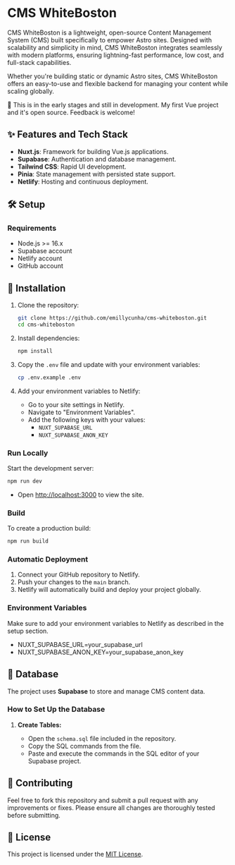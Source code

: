 # **CMS WhiteBoston**

CMS WhiteBoston is a lightweight, open-source Content Management System (CMS) built specifically to empower Astro sites. Designed with scalability and simplicity in mind, CMS WhiteBoston integrates seamlessly with modern platforms, ensuring lightning-fast performance, low cost, and full-stack capabilities.

Whether you're building static or dynamic Astro sites, CMS WhiteBoston offers an easy-to-use and flexible backend for managing your content while scaling globally.

🚧 This is in the early stages and still in development. My first Vue project and it's open source. Feedback is welcome!

## **✨ Features and Tech Stack**

- **Nuxt.js**: Framework for building Vue.js applications.
- **Supabase**: Authentication and database management.
- **Tailwind CSS**: Rapid UI development.
- **Pinia**: State management with persisted state support.
- **Netlify**: Hosting and continuous deployment.

## **🛠️ Setup**

### **Requirements**

- Node.js >= 16.x
- Supabase account
- Netlify account
- GitHub account

## **🚀 Installation**

1. Clone the repository:

   ```bash
   git clone https://github.com/emillycunha/cms-whiteboston.git
   cd cms-whiteboston
   ```

2. Install dependencies:

   ```bash
   npm install
   ```

3. Copy the `.env` file and update with your environment variables:

   ```bash
   cp .env.example .env
   ```

4. Add your environment variables to Netlify:
   - Go to your site settings in Netlify.
   - Navigate to "Environment Variables".
   - Add the following keys with your values:
     - `NUXT_SUPABASE_URL`
     - `NUXT_SUPABASE_ANON_KEY`

### **Run Locally**

Start the development server:

```bash
npm run dev
```

- Open [http://localhost:3000](http://localhost:3000) to view the site.

### **Build**

To create a production build:

```bash
npm run build
```

### **Automatic Deployment**

1. Connect your GitHub repository to Netlify.
2. Push your changes to the `main` branch.
3. Netlify will automatically build and deploy your project globally.

### **Environment Variables**

Make sure to add your environment variables to Netlify as described in the setup section.

- NUXT_SUPABASE_URL=your_supabase_url
- NUXT_SUPABASE_ANON_KEY=your_supabase_anon_key

## **💾 Database**

The project uses **Supabase** to store and manage CMS content data.

### How to Set Up the Database

1. **Create Tables:**

   - Open the `schema.sql` file included in the repository.
   - Copy the SQL commands from the file.
   - Paste and execute the commands in the SQL editor of your Supabase project.

## **🤝 Contributing**

Feel free to fork this repository and submit a pull request with any improvements or fixes. Please ensure all changes are thoroughly tested before submitting.

## **📜 License**

This project is licensed under the [MIT License](LICENSE).

